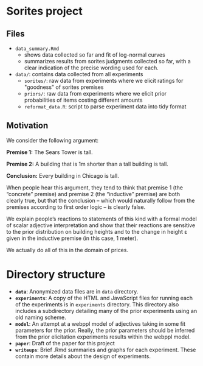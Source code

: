# Sorites project

## Files

* `data_summary.Rmd`
	- shows data collected so far and fit of log-normal curves
    - summarizes results from sorites judgments collected so far, with a clear indication of the precise wording used for each.
* `data/`: contains data collected from all experiments
	- `sorites/`: raw data from experiments where we elicit ratings for "goodness" of sorites premises
	- `priors/`: raw data from experiments where we elicit prior probabilities of items costing different amounts
	- `reformat_data.R`: script to parse experiment data into tidy format

## Motivation

We consider the following argument:

**Premise 1:** The Sears Tower is tall.

**Premise 2:** A building that is 1m shorter than a tall building is tall.

**Conclusion:** Every building in Chicago is tall.

When people hear this argument, they tend to think that premise 1 (the “concrete” premise) and premise 2 (the “inductive”
premise) are both clearly true, but that the conclusion – which would naturally follow from the premises according to first
order logic – is clearly false.

We explain people’s reactions to statements of this kind with a formal model of scalar adjective interpretation and show that their reactions are sensitive to the prior distribution on building heights and to the change in height ε given in the inductive premise (in this case, 1 meter).

We actually do all of this in the domain of prices.

# Directory structure

* **`data`**: Anonymized data files are in `data` directory.
* **`experiments`**: A copy of the HTML and JavaScript files for running each of the experiments is in `experiments` directory. This directory also includes a subdirectory detailing many of the prior experiments using an old naming scheme.
* **`model`**: An attempt at a webppl model of adjectives taking in some fit parameters for the prior. Really, the prior parameters should be inferred from the prior elicitation experiments results within the webppl model.
* **`paper`**: Draft of the paper for this project
* **`writeups`**: Brief .Rmd summaries and graphs for each experiment. These contain more details about the design of experiments.
